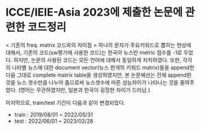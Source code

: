 # ICCE/IEIE-Asia 2023에 제출한 논문에 관련한 코드정리

< 기존의 freq. matrix 코드와의 차이점 >
하나의 문자가 주요키워드로 뽑히는 현상에 대해서, 기존의 코드(sw평가에 사용한 코드)는 한국어 뉴스만 metric 점수를 -1로 두었다. 하지만, 논문의 사용된 코드는 모든 언어에 대해서 동일하게 처치하였다.
또한, 각각의 나라별 뉴스에 대한 document vector(뉴스 한개의 키워드 matrix)들을 append한 다음 그대로 complete matrix table을 생성하였지만, 본 논문에선는 전체 append한 것을 뉴스 갯수만큼 나누어 줌으로써 뉴스갯수에 따른 성능차이가 나타나는 것을 줄여주었다. (영어는 무관하였지만, 일본과 한국이 굉장한 차이가 드러남.)

마지막으로, train/test 기간이 다음과 같이 변경되었다.
- train : 2019/08/01 ~ 2022/05/31
- test  : 2022/06/01 ~ 2023/02/28

 
